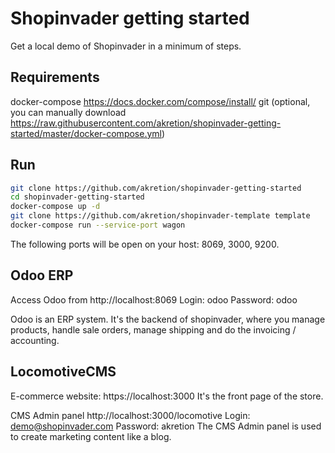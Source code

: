 # Shopinvader getting started

Get a local demo of Shopinvader in a minimum of steps.

## Requirements

docker-compose https://docs.docker.com/compose/install/
git (optional, you can manually download https://raw.githubusercontent.com/akretion/shopinvader-getting-started/master/docker-compose.yml)


## Run


```bash
git clone https://github.com/akretion/shopinvader-getting-started
cd shopinvader-getting-started
docker-compose up -d
git clone https://github.com/akretion/shopinvader-template template
docker-compose run --service-port wagon
```

The following ports will be open on your host: 8069, 3000, 9200.


## Odoo ERP

Access Odoo from http://localhost:8069
Login: odoo
Password: odoo

Odoo is an ERP system. It's the backend of shopinvader, where you manage products, handle sale orders, manage shipping and do the invoicing / accounting.

## LocomotiveCMS

E-commerce website: https://localhost:3000
It's the front page of the store.

CMS Admin panel http://localhost:3000/locomotive
Login: demo@shopinvader.com
Password: akretion
The CMS Admin panel is used to create marketing content like a blog.
